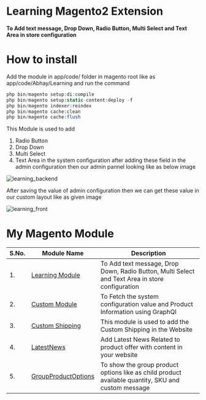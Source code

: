 # Learning Magento2 Extension
**To Add text message, Drop Down, Radio Button, Multi Select and Text Area in store configuration**

# How to install

Add the module in app/code/ folder in magento root like as app/code/Abhay/Learning
and run the command 
```php bin/magento setup:upgrade
php bin/magento setup:di:compile
php bin/magento setup:static-content:deploy -f
php bin/magento indexer:reindex
php bin/magento cache:clean
php bin/magento cache:flush
```

This Module is used to add 
1. Radio Button
2. Drop Down
3. Multi Select
4. Text Area in the system configuration
after adding these field in the admin configuration then our admin pannel looking like as below image 

![learning_backend](https://user-images.githubusercontent.com/55655451/91631748-87a3aa00-e9f9-11ea-97d4-9f8c08c2da77.png)

After saving the value of admin configuration then we can get these value in our custom layout like as given image 

![learning_front](https://user-images.githubusercontent.com/55655451/91631762-a6a23c00-e9f9-11ea-8062-afeb6768ffd9.png)


# My Magento Module

| S.No.| Module Name | Description |
| --- | --- | --- |
| 1.| [Learning Module](https://github.com/Abhay-Agrawal/Abhay_Learning-1.0.0) | To Add text message, Drop Down, Radio Button, Multi Select and Text Area in store configuration |
| 2.| [Custom Module](https://github.com/Abhay-Agrawal/CustomModule)| To Fetch the system configuration value and Product Information using GraphQl |
| 3.| [Custom Shipping](https://github.com/Abhay-Agrawal/Abhay_CustomShipping-1.0.0) | This module is used to add the Custom Shipping in the Website|
| 4.| [LatestNews](https://github.com/Abhay-Agrawal/Abhay_LatestNews-1.0.0) | Add Latest News Related to product offer with content in your website |
| 5.| [GroupProductOptions](https://github.com/Abhay-Agrawal/Abhay_GroupProductOptions-1.0.0) | To show the group product options like as child product available quantity, SKU and custom message |



